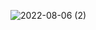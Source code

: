 ![2022-08-06 (2)](https://user-images.githubusercontent.com/94818747/183226110-3c9a20ac-cfc5-4ad3-a0eb-23bfb547e20f.png)
